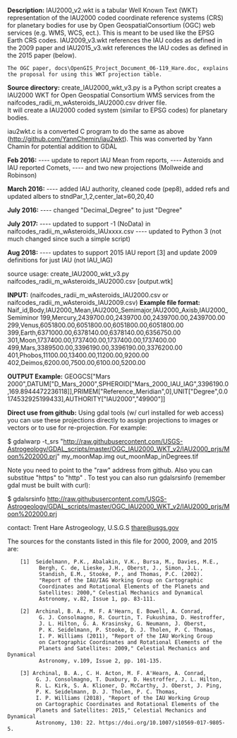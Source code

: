**Description:**
    IAU2000_v2.wkt is a tabular Well Known Text (WKT) representation of the
    IAU2000 coded coordinate reference systems (CRS) for planetary bodies
    for use by Open GeospatialConsortium (OGC) web services (e.g. WMS,
    WCS, ect.). This is meant to be used like the EPSG Earth CRS codes.
    IAU2009_v3.wkt references the IAU codes as defined in the 2009 paper and
    IAU2015_v3.wkt references the IAU codes as defined in the 2015 paper (below).

    The OGC paper, docs\OpenGIS_Project_Document_06-119_Hare.doc, explains
    the proposal for using this WKT projection table.

**Source directory:**
    create_IAU2000_wkt_v3.py is a Python script creates a IAU2000 WKT
    for Open Geospatial Consortium WMS services from the 
    naifcodes_radii_m_wAsteroids_IAU2000.csv driver file.  
    It will create a IAU2000 coded system (similar to EPSG codes) for
    planetary bodies.
    
iau2wkt.c is a converted C program to do the same as above (http://github.com/YannChemin/iau2wkt).
This was converted by Yann Chamin for potential addition to GDAL

 **Feb 2016:**
---- update to report IAU Mean from reports, 
---- Asteroids and IAU reported Comets,
---- and two new projections (Mollweide and Robinson)
 
**March 2016:**
---- added IAU authority, cleaned code (pep8), added refs and updated albers to stndPar_1,2,center_lat=60,20,40

**July 2016:**
---- changed "Decimal_Degree" to just "Degree"

**July 2017:**
---- updated to support -1 (NoData) in naifcodes_radii_m_wAsteroids_IAUxxxx.csv
---- updated to Python 3 (not much changed since such a simple script)

**Aug 2018:**
---- updates to support 2015 IAU report [3] and update 2009 definitions for just IAU (not IAU_IAG)

source usage: create_IAU2000_wkt_v3.py naifcodes_radii_m_wAsteroids_IAU2000.csv [output.wtk]

**INPUT:** (naifcodes_radii_m_wAsteroids_IAU2000.csv or naifcodes_radii_m_wAsteroids_IAU2009.csv)
**Example file format:**
Naif_id,Body,IAU2000_Mean,IAU2000_Semimajor,IAU2000_Axisb,IAU2000_Semiminor
199,Mercury,2439700.00,2439700.00,2439700.00,2439700.00
299,Venus,6051800.00,6051800.00,6051800.00,6051800.00
399,Earth,6371000.00,6378140.00,6378140.00,6356750.00
301,Moon,1737400.00,1737400.00,1737400.00,1737400.00
499,Mars,3389500.00,3396190.00,3396190.00,3376200.00
401,Phobos,11100.00,13400.00,11200.00,9200.00
402,Deimos,6200.00,7500.00,6100.00,5200.00


**OUTPUT Example:**
GEOGCS["Mars 2000",DATUM["D_Mars_2000",SPHEROID["Mars_2000_IAU_IAG",3396190.0,169.8944472236118]],PRIMEM["Reference_Meridian",0],UNIT["Degree",0.0174532925199433],AUTHORITY["IAU2000","49900"]]

**Direct use from github:**
Using gdal tools (w/ curl installed for web access) you can use these projections directly to assign projections to images or vectors or to use for re-projection. For example:

$ gdalwarp -t_srs "http://raw.githubusercontent.com/USGS-Astrogeology/GDAL_scripts/master/OGC_IAU2000_WKT_v2/IAU2000_prjs/Moon%202000.prj" my_moonMap.img out_moonMap_inDegrees.tif

Note you need to point to the "raw" address from github. Also you can substitue "https" to "http" . To test you can also run gdalsrsinfo (remember gdal must be built with curl):

$ gdalsrsinfo http://raw.githubusercontent.com/USGS-Astrogeology/GDAL_scripts/master/OGC_IAU2000_WKT_v2/IAU2000_prjs/Moon%202000.prj

contact:
Trent Hare
Astrogeology, U.S.G.S
thare@usgs.gov

The sources for the constants listed in this file for 2000, 2009, and 2015 are:

        [1]  Seidelmann, P.K., Abalakin, V.K., Bursa, M., Davies, M.E.,
              Bergh, C. de, Lieske, J.H., Oberst, J., Simon, J.L.,
              Standish, E.M., Stooke, P., and Thomas, P.C. (2002).
              "Report of the IAU/IAG Working Group on Cartographic
              Coordinates and Rotational Elements of the Planets and
              Satellites: 2000," Celestial Mechanics and Dynamical
              Astronomy, v.82, Issue 1, pp. 83-111.

        [2]  Archinal, B. A., M. F. A'Hearn, E. Bowell, A. Conrad,
              G. J. Consolmagno, R. Courtin, T. Fukushima, D. Hestroffer,
              J. L. Hilton, G. A. Krasinsky, G. Neumann, J. Oberst,
              P. K. Seidelmann, P. Stooke, D. J. Tholen, P. C. Thomas,
              I. P. Williams (2011), "Report of the IAU Working Group
              on Cartographic Coordinates and Rotational Elements of the
              Planets and Satellites: 2009," Celestial Mechanics and Dynamical
              Astronomy, v.109, Issue 2, pp. 101-135.

        [3] Archinal, B. A., C. H. Acton, M. F. A'Hearn, A. Conrad,
             G. J. Consolmagno, T. Duxbury, D. Hestroffer, J. L. Hilton,
             R. L. Kirk, S. A. Klioner, D. McCarthy, J. Oberst, J. Ping,
             P. K. Seidelmann, D. J. Tholen, P. C. Thomas,
             I. P. Williams (2018), "Report of the IAU Working Group
             on Cartographic Coordinates and Rotational Elements of the
             Planets and Satellites: 2015," Celestial Mechanics and Dynamical
             Astronomy, 130: 22. https://doi.org/10.1007/s10569-017-9805-5.
